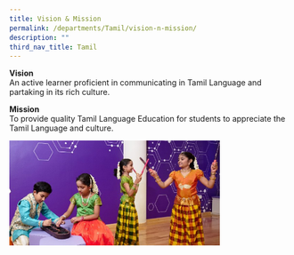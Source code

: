 ```yaml
---
title: Vision & Mission
permalink: /departments/Tamil/vision-n-mission/
description: ""
third_nav_title: Tamil
---
```

<p><strong>Vision</strong><br>An active learner proficient in communicating in Tamil Language and partaking in its rich culture.</p>
<p><strong>Mission<br /></strong>To provide quality Tamil Language Education for students to appreciate the Tamil Language and culture.</p>

<p><img style="width: 75%;" src="/images/TLDeptBanner%20(1).jpg" /></p>